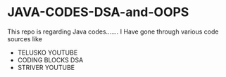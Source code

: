 # JAVA-CODES-DSA-and-OOPS
This repo is regarding Java codes.......
I Have gone through various code sources like
- TELUSKO YOUTUBE
- CODING BLOCKS DSA
- STRIVER YOUTUBE
